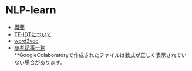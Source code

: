 # NLP-learn
- [概要](https://github.com/Fishing-oboro/NLP-learn/blob/main/index/%E6%A6%82%E8%A6%81.md)
- [TF-IDTについて](https://github.com/Fishing-oboro/NLP-learn/blob/main/index/TF_IDF%E3%81%AB%E3%81%A4%E3%81%84%E3%81%A6.ipynb) 
- [word2vec](https://github.com/Fishing-oboro/NLP-learn/blob/main/index/word2vec.ipynb)   
- [参考記事一覧](https://github.com/Fishing-oboro/NLP-learn/blob/main/index/%E5%8F%82%E8%80%83%E8%A8%98%E4%BA%8B.md)  
**GoogleColaboratoryで作成されたファイルは数式が正しく表示されていない場合があります。
